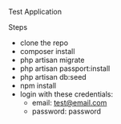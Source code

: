 Test Application

Steps

- clone the repo
- composer install
- php artisan migrate
- php artisan passport:install
- php artisan db:seed
- npm install
- login with these credentials:
    - email: test@email.com
    - password: password
